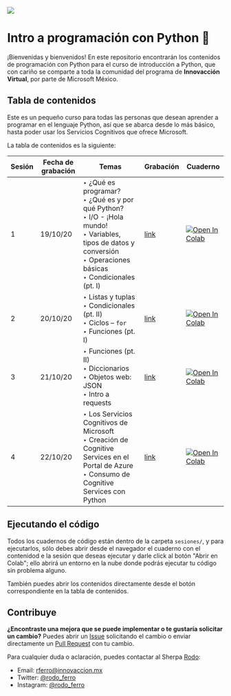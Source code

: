 ![](https://github.com/innovaccion-virtual/onboarding-github-innovaccion/blob/master/images/IVCE.png)


# Intro a programación con Python :snake:

¡Bienvenidas y bienvenidos! En este repositorio encontrarán los contenidos de programación con Python para el curso de introducción a Python, que con cariño se comparte a toda la comunidad del programa de **Innovacción Virtual**, por parte de Microsoft México.

## Tabla de contenidos

Este es un pequeño curso para todas las personas que desean aprender a programar en el lenguaje Python, así que se abarca desde lo más básico, hasta poder usar los Servicios Cognitivos que ofrece Microsoft.

La tabla de contenidos es la siguiente:

| Sesión | Fecha de grabación   | Temas         | Grabación    | Cuaderno |
| ------ | -------------------- | ------------- | ------------ | -------- |
| 1      | 19/10/20             | ‣ ¿Qué es programar? <br>‣ ¿Qué es y por qué Python? <br>‣ I/O - ¡Hola mundo! <br>‣ Variables, tipos de datos y conversión <br>‣ Operaciones básicas <br>‣ Condicionales (pt. I) | [link](https://www.youtube.com/watch?v=ol5W9XEkiUQ) | <a href="https://colab.research.google.com/github/RodolfoFerro/python-innovaccion/blob/main/sesiones/sesion-01.ipynb" target="_blank"><img src="https://colab.research.google.com/assets/colab-badge.svg" alt="Open In Colab"/></a> |
| 2      | 20/10/20             | ‣ Listas y tuplas <br>‣ Condicionales (pt. II) <br>‣ Ciclos – `for` <br>‣ Funciones (pt. I) | [link](https://www.youtube.com/watch?v=VIZHuYefGm0) | <a href="https://colab.research.google.com/github/RodolfoFerro/python-innovaccion/blob/main/sesiones/sesion-02.ipynb" target="_blank"><img src="https://colab.research.google.com/assets/colab-badge.svg" alt="Open In Colab"/></a> |
| 3      | 21/10/20             | ‣ Funciones (pt. II) <br>‣ Diccionarios <br>‣ Objetos web: JSON <br>‣ Intro a requests | [link](https://www.youtube.com/watch?v=dFNb9Nr_xAc) | <a href="https://colab.research.google.com/github/RodolfoFerro/python-innovaccion/blob/main/sesiones/sesion-03.ipynb" target="_blank"><img src="https://colab.research.google.com/assets/colab-badge.svg" alt="Open In Colab"/></a> |
| 4      | 22/10/20             | ‣ Los Servicios Cognitivos de Microsoft <br>‣ Creación de Cognitive Services en el Portal de Azure <br>‣ Consumo de Cognitive Services con Python | [link](https://www.youtube.com/watch?v=RGfTxTvRrMY) | <a href="https://colab.research.google.com/github/RodolfoFerro/python-innovaccion/blob/main/sesiones/sesion-04.ipynb" target="_blank"><img src="https://colab.research.google.com/assets/colab-badge.svg" alt="Open In Colab"/></a>      |


## Ejecutando el código

Todos los cuadernos de código están dentro de la carpeta `sesiones/`, y para ejecutarlos, sólo debes abrir desde el navegador el cuaderno con el contenidod e la sesión que deseas ejecutar y darle click al botón "Abrir en Colab"; ello abrirá un entorno en la nube donde podrás ejecutar tu código sin problema alguno.

También puedes abrir los contenidos directamente desde el botón correspondiente en la tabla de contenidos.

## Contribuye

**¿Encontraste una mejora que se puede implementar o te gustaría solicitar un cambio?** Puedes abrir un [Issue](https://github.com/RodolfoFerro/python-innovaccion/issues) solicitando el cambio o enviar directamente un [Pull Request](https://github.com/RodolfoFerro/python-innovaccion/pulls) con tu cambio.

Para cualquier duda o aclaración, puedes contactar al Sherpa [Rodo](https://github.com/RodolfoFerro):
* Email: [rferro@innovaccion.mx](rferro@innovaccion.mx)
* Twitter: [@rodo_ferro](https://twitter.com/rodo_ferro)
* Instagram: [@rodo_ferro](https://instagram.com/rodo_ferro)
